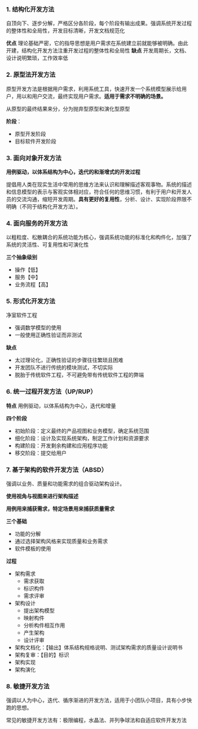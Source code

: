 ### 1. 结构化开发方法
自顶向下、逐步分解，严格区分各阶段，每个阶段有输出成果。强调系统开发过程的整体性和全局性，开发目标清晰，开发文档规范化

**优点**
理论基础严密，它的指导思想是用户需求在系统建立前就能够被明确。由此开建，结构化开发方法注重开发过程的整体性和全局性
**缺点**
开发周期长，文档、设计说明繁琐，工作效率低

### 2. 原型法开发方法
原型开发方法是根据用户需求，利用系统工具，快速开发一个系统模型展示给用户，用以和用户交流，最终实现用户需求。**适用于需求不明确的场景。**

从原型的最终结果来分，分为抛弃型原型和演化型原型

**阶段**：
+ 原型开发阶段
+ 目标软件开发阶段
### 3. 面向对象开发方法
**用例驱动，以体系结构为中心，迭代的和渐增式的开发过程**

提倡用人类在现实生活中常用的思维方法来认识和理解描述客观事物。系统的描述和信息模型的表示与客观实体相对应，符合任何的思维习惯，有利于用户和开发人员的交流沟通，缩短开发周期。**具有更好的复用性**，分析、设计、实现阶段界限不明确（不同于结构化开发方法）。

### 4. 面向服务的开发方法
以粗粒度、松散耦合的系统功能为核心，强调系统功能的标准化和构件化，加强了系统的灵活性、可复用性和可演化性

**三个抽象级别**
+ 操作【低】
+ 服务【中】
+ 业务流程【高】

### 5. 形式化开发方法
净室软件工程

+ 强调数学模型的使用
+ 一般使用正确性验证而非测试

**缺点**
+ 太过理论化，正确性验证的步骤往往繁琐且困难
+ 开发团队不进行传统的模块测试，不切实际
+ 脱胎于传统软件工程，不可避免带有传统软件工程的弊端

### 6. 统一过程开发方法（UP/RUP）
**特点**
用例驱动，以体系结构为中心，迭代和增量

**四个阶段**
+ 初始阶段：定义最终的产品视图和业务模型，确定系统范围
+ 细化阶段：设计及实现系统架构，制定工作计划和资源要求
+ 构建阶段：开发剩余构建和应用程序功能
+ 移交阶段：提交给用户
### 7. 基于架构的软件开发方法（ABSD）
强调以业务、质量和功能需求的组合驱动架构设计。

**使用视角与视图来进行架构描述**

**用例用来捕获需求，特定场景用来捕获质量需求**

**三个基础**
+ 功能的分解
+ 通过选择架构风格来实现质量和业务需求
+ 软件模板的使用

**过程**
+ 架构需求
	+ 需求获取
	+ 标识构件
	+ 需求评审
+ 架构设计
	+ 提出架构模型
	+ 映射构件
	+ 分析构件相互作用
	+ 产生架构
	+ 设计评审
+ 架构文档化：【输出】体系结构规格说明、测试架构需求的质量设计说明书
+ 架构复审：【目的】标识
+ 架构实现
+ 架构演化

### 8. 敏捷开发方法
强调以人为中心，迭代、循序渐进的开发方法，适用于小团队小项目，具有小步快跑的思想。

常见的敏捷开发方法有：极限编程，水晶法、并列争球法和自适应软件开发方法

